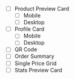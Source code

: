 - [ ] Product Preview Card
  - [ ] Mobile
  - [ ] Desktop
- [ ] Profile Card
  - [ ] Mobile
  - [ ] Desktop
- [ ] QR Code
- [ ] Order Summary
- [ ] Single Price Grid
- [ ] Stats Preview Card
